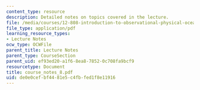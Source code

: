 ```yaml
---
content_type: resource
description: Detailed notes on topics covered in the lecture.
file: /media/courses/12-808-introduction-to-observational-physical-oceanography-fall-2004/de0e0cefbf4481e5c4fbfed1f8e11916_course_notes_8.pdf
file_type: application/pdf
learning_resource_types:
- Lecture Notes
ocw_type: OCWFile
parent_title: Lecture Notes
parent_type: CourseSection
parent_uid: ef93ed20-a1f6-8ea8-7852-0c708fa9bcf9
resourcetype: Document
title: course_notes_8.pdf
uid: de0e0cef-bf44-81e5-c4fb-fed1f8e11916
---
```

